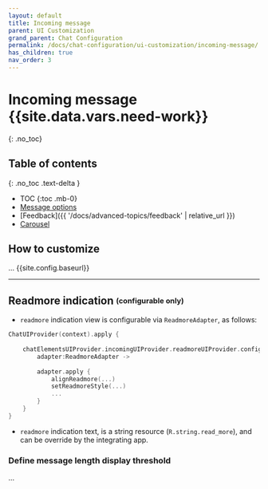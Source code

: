 ```yaml
---
layout: default
title: Incoming message
parent: UI Customization
grand_parent: Chat Configuration 
permalink: /docs/chat-configuration/ui-customization/incoming-message/
has_children: true
nav_order: 3
---
```


# Incoming message {{site.data.vars.need-work}}
{: .no_toc}

## Table of contents 
{: .no_toc .text-delta }

- TOC
{:toc .mb-0}
- [Message options](./incoming-options)
- [Feedback]({{ '/docs/advanced-topics/feedback' | relative_url }})
- [Carousel](./carousel)


## How to customize
...
{{site.config.baseurl}}
 
---

## Readmore indication <sub><sup>(configurable only)</sup></sub>
- `readmore` indication view is configurable via `ReadmoreAdapter`, as follows:   

```kotlin
ChatUIProvider(context).apply {
    
    chatElementsUIProvider.incomingUIProvider.readmoreUIProvider.configure = { 
        adapter:ReadmoreAdapter -> 
        
        adapter.apply {
            alignReadmore(...)
            setReadmoreStyle(...)
            ...
        }
    }        
}
```
- `readmore` indication text, is a string resource (`R.string.read_more`), and can be override by the integrating app.


### Define message length display threshold
...

